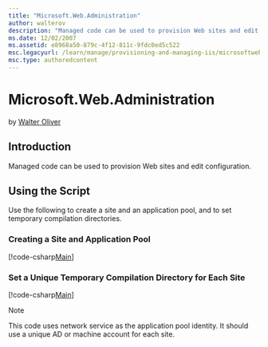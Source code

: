 ```yaml
---
title: "Microsoft.Web.Administration"
author: walterov
description: "Managed code can be used to provision Web sites and edit configuration. Using the Script Use the following to create a site and an application pool, and to..."
ms.date: 12/02/2007
ms.assetid: e8968a50-879c-4f12-811c-9fdc0ed5c522
msc.legacyurl: /learn/manage/provisioning-and-managing-iis/microsoftwebadministration
msc.type: authoredcontent
---
```

Microsoft.Web.Administration
====================
by [Walter Oliver](https://github.com/walterov)

## Introduction

Managed code can be used to provision Web sites and edit configuration.

## Using the Script

Use the following to create a site and an application  pool, and to set temporary compilation directories.

### Creating a Site and Application Pool

[!code-csharp[Main](microsoftwebadministration/samples/sample1.cs)]

### Set a Unique Temporary Compilation Directory for Each Site

[!code-csharp[Main](microsoftwebadministration/samples/sample2.cs)]

<a id="_msocom_7"></a>

> [!NOTE]
> This code uses network service as the application pool identity. It should use a unique AD or machine account for each site.